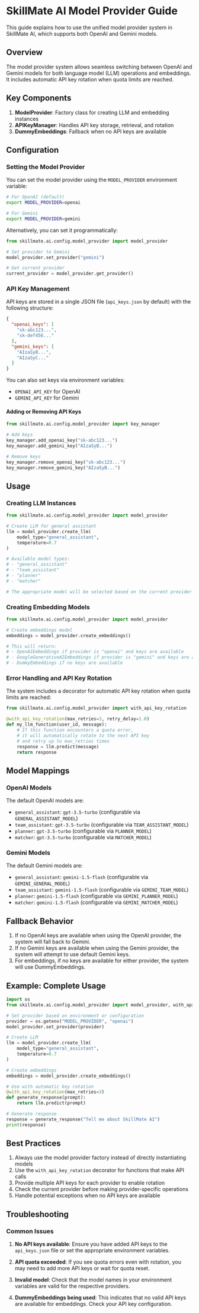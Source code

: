 # SkillMate AI Model Provider Guide

This guide explains how to use the unified model provider system in SkillMate AI, which supports both OpenAI and Gemini models.

## Overview

The model provider system allows seamless switching between OpenAI and Gemini models for both language model (LLM) operations and embeddings. It includes automatic API key rotation when quota limits are reached.

## Key Components

1. **ModelProvider**: Factory class for creating LLM and embedding instances
2. **APIKeyManager**: Handles API key storage, retrieval, and rotation
3. **DummyEmbeddings**: Fallback when no API keys are available

## Configuration

### Setting the Model Provider

You can set the model provider using the `MODEL_PROVIDER` environment variable:

```bash
# For OpenAI (default)
export MODEL_PROVIDER=openai

# For Gemini
export MODEL_PROVIDER=gemini
```

Alternatively, you can set it programmatically:

```python
from skillmate.ai.config.model_provider import model_provider

# Set provider to Gemini
model_provider.set_provider("gemini")

# Get current provider
current_provider = model_provider.get_provider()
```

### API Key Management

API keys are stored in a single JSON file (`api_keys.json` by default) with the following structure:

```json
{
  "openai_keys": [
    "sk-abc123...",
    "sk-def456..."
  ],
  "gemini_keys": [
    "AIzaSyB...",
    "AIzaSyC..."
  ]
}
```

You can also set keys via environment variables:
- `OPENAI_API_KEY` for OpenAI
- `GEMINI_API_KEY` for Gemini

#### Adding or Removing API Keys

```python
from skillmate.ai.config.model_provider import key_manager

# Add keys
key_manager.add_openai_key("sk-abc123...")
key_manager.add_gemini_key("AIzaSyB...")

# Remove keys
key_manager.remove_openai_key("sk-abc123...")
key_manager.remove_gemini_key("AIzaSyB...")
```

## Usage

### Creating LLM Instances

```python
from skillmate.ai.config.model_provider import model_provider

# Create LLM for general assistant
llm = model_provider.create_llm(
    model_type="general_assistant",
    temperature=0.7
)

# Available model types:
# - "general_assistant"
# - "team_assistant"
# - "planner"
# - "matcher"

# The appropriate model will be selected based on the current provider
```

### Creating Embedding Models

```python
from skillmate.ai.config.model_provider import model_provider

# Create embeddings model
embeddings = model_provider.create_embeddings()

# This will return:
# - OpenAIEmbeddings if provider is "openai" and keys are available
# - GoogleGenerativeAIEmbeddings if provider is "gemini" and keys are available
# - DummyEmbeddings if no keys are available
```

### Error Handling and API Key Rotation

The system includes a decorator for automatic API key rotation when quota limits are reached:

```python
from skillmate.ai.config.model_provider import with_api_key_rotation

@with_api_key_rotation(max_retries=3, retry_delay=1.0)
def my_llm_function(user_id, message):
    # If this function encounters a quota error,
    # it will automatically rotate to the next API key
    # and retry up to max_retries times
    response = llm.predict(message)
    return response
```

## Model Mappings

### OpenAI Models

The default OpenAI models are:

- `general_assistant`: `gpt-3.5-turbo` (configurable via `GENERAL_ASSISTANT_MODEL`)
- `team_assistant`: `gpt-3.5-turbo` (configurable via `TEAM_ASSISTANT_MODEL`)
- `planner`: `gpt-3.5-turbo` (configurable via `PLANNER_MODEL`)
- `matcher`: `gpt-3.5-turbo` (configurable via `MATCHER_MODEL`)

### Gemini Models

The default Gemini models are:

- `general_assistant`: `gemini-1.5-flash` (configurable via `GEMINI_GENERAL_MODEL`)
- `team_assistant`: `gemini-1.5-flash` (configurable via `GEMINI_TEAM_MODEL`)
- `planner`: `gemini-1.5-flash` (configurable via `GEMINI_PLANNER_MODEL`)
- `matcher`: `gemini-1.5-flash` (configurable via `GEMINI_MATCHER_MODEL`)

## Fallback Behavior

1. If no OpenAI keys are available when using the OpenAI provider, the system will fall back to Gemini.
2. If no Gemini keys are available when using the Gemini provider, the system will attempt to use default Gemini keys.
3. For embeddings, if no keys are available for either provider, the system will use DummyEmbeddings.

## Example: Complete Usage

```python
import os
from skillmate.ai.config.model_provider import model_provider, with_api_key_rotation

# Set provider based on environment or configuration
provider = os.getenv("MODEL_PROVIDER", "openai")
model_provider.set_provider(provider)

# Create LLM
llm = model_provider.create_llm(
    model_type="general_assistant",
    temperature=0.7
)

# Create embeddings
embeddings = model_provider.create_embeddings()

# Use with automatic key rotation
@with_api_key_rotation(max_retries=3)
def generate_response(prompt):
    return llm.predict(prompt)

# Generate response
response = generate_response("Tell me about SkillMate AI")
print(response)
```

## Best Practices

1. Always use the model provider factory instead of directly instantiating models
2. Use the `with_api_key_rotation` decorator for functions that make API calls
3. Provide multiple API keys for each provider to enable rotation
4. Check the current provider before making provider-specific operations
5. Handle potential exceptions when no API keys are available

## Troubleshooting

### Common Issues

1. **No API keys available**: Ensure you have added API keys to the `api_keys.json` file or set the appropriate environment variables.

2. **API quota exceeded**: If you see quota errors even with rotation, you may need to add more API keys or wait for quota reset.

3. **Invalid model**: Check that the model names in your environment variables are valid for the respective providers.

4. **DummyEmbeddings being used**: This indicates that no valid API keys are available for embeddings. Check your API key configuration. 